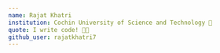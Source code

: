 ```yaml
---
name: Rajat Khatri
institution: Cochin University of Science and Technology 🚩 
quote: I write code! 👨‍💻
github_user: rajatkhatri7
---
```

